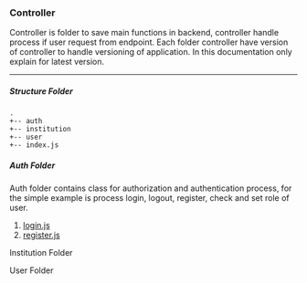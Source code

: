 ### Controller

Controller is folder to save main functions in backend, controller handle process if user request from endpoint. Each folder controller have version of controller to handle versioning of application. In this documentation only explain for latest version.

----------

##### Structure Folder

```
.
+-- auth
+-- institution
+-- user
+-- index.js
```

##### Auth Folder

Auth folder contains class for authorization and authentication process, for the simple example is process login, logout, register, check and set role of user.  

1. [login.js](/service-auth/controllers/auth/1.6/login.js)
2. [register.js](/service-auth/controllers/auth/1.6/register.js)

Institution Folder



User Folder